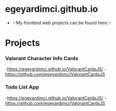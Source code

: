 # egeyardimci.github.io

- ✨My frontend web projects can be found here.✨

# Projects

### Valorant Character Info Cards
-https://egeyardimci.github.io/ValorantCardsJS/
-https://github.com/egeyardimci/ValorantCardsJS

### Todo List App
-https://egeyardimci.github.io/ValorantCardsJS/
-https://github.com/egeyardimci/ValorantCardsJS
